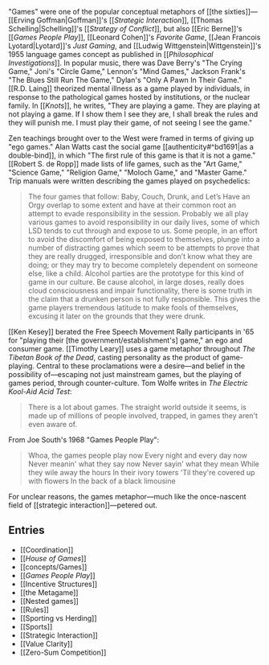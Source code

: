 "Games" were one of the popular conceptual metaphors of [[the sixties]]—[[Erving Goffman|Goffman]]'s [[_Strategic Interaction_]], [[Thomas Schelling|Schelling]]'s [[_Strategy of Conflict_]], but also [[Eric Berne]]'s [[_Games People Play_]], [[Leonard Cohen]]'s _Favorite Game_, [[Jean Francois Lyotard|Lyotard]]'s _Just Gaming_, and [[Ludwig Wittgenstein|Wittgenstein]]'s 1955 language games concept as published in [[_Philosophical Investigations_]]. In popular music, there was Dave Berry's "The Crying Game," Joni's "Circle Game," Lennon's "Mind Games," Jackson Frank's "The Blues Still Run The Game," Dylan's "Only A Pawn In Their Game." [[R.D. Laing]] theorized mental illness as a game played by individuals, in response to the pathological games hosted by institutions, or the nuclear family. In [[_Knots_]], he writes, "They are playing a game. They are playing at not playing a game. If I show them I see they are, I shall break the rules and they will punish me. I must play their game, of not seeing I see the game." 

Zen teachings brought over to the West were framed in terms of giving up "ego games." Alan Watts cast the social game [[authenticity#^bd1691|as a double-bind]], in which "The first rule of this game is that it is not a game." [[Robert S. de Ropp]] made lists of life games, such as the "Art Game," "Science Game," "Religion Game," "Moloch Game," and "Master Game." Trip manuals were written describing the games played on psychedelics:
> The four games that follow: Baby, Couch, Drunk, and Let’s Have an Orgy overlap to some extent and have at their common root an attempt to evade responsibility in the session. Probably we all play various games to avoid responsibility in our daily lives, some of which LSD tends to cut through and expose to us. Some people, in an effort to avoid the discomfort of being exposed to themselves, plunge into a number of distracting games which seem to be attempts to prove that they are really drugged, irresponsible and don’t know what they are doing; or they may try to become completely dependent on someone else, like a child. Alcohol parties are the prototype for this kind of game in our culture. Be cause alcohol, in large doses, really does cloud consciousness and impair functionality, there is some truth in the claim that a drunken person is not fully responsible. This gives the game players tremendous latitude to make fools of themselves, excusing it later on the grounds that they were drunk.

[[Ken Kesey]] berated the Free Speech Movement Rally participants in '65 for "playing their [the government/establishment's] game," an ego and consumer game. [[Timothy Leary]] uses a game metaphor throughout _The Tibetan Book of the Dead_, casting personality as the product of game-playing. Central to these proclamations were a desire—and belief in the possibility of—escaping not just mainstream games, but the playing of games period, through counter-culture. Tom Wolfe writes in _The Electric Kool-Aid Acid Test_:
> There is a lot about games. The straight world outside it seems, is made up of millions of people involved, trapped, in games they aren't even aware of.

From Joe South's 1968 "Games People Play":
> Whoa, the games people play now
> Every night and every day now
> Never meanin' what they say now
> Never sayin' what they mean
> While they wile away the hours
> In their ivory towers
> 'Til they're covered up with flowers
> In the back of a black limousine

For unclear reasons, the games metaphor—much like the once-nascent field of [[strategic interaction]]—petered out.

## Entries
- [[Coordination]]
- [[_House of Games_]]
- [[concepts/Games]]
- [[_Games People Play_]]
- [[Incentive Structures]]
- [[the Metagame]]
- [[Nested games]]
- [[Rules]]
- [[Sporting vs Herding]]
- [[Sports]]
- [[Strategic Interaction]]
- [[Value Clarity]]
- [[Zero-Sum Competition]]